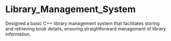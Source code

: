 # Library_Management_System
Designed a basic C++ library management system that facilitates storing and retrieving book details, ensuring straightforward management of library information.
